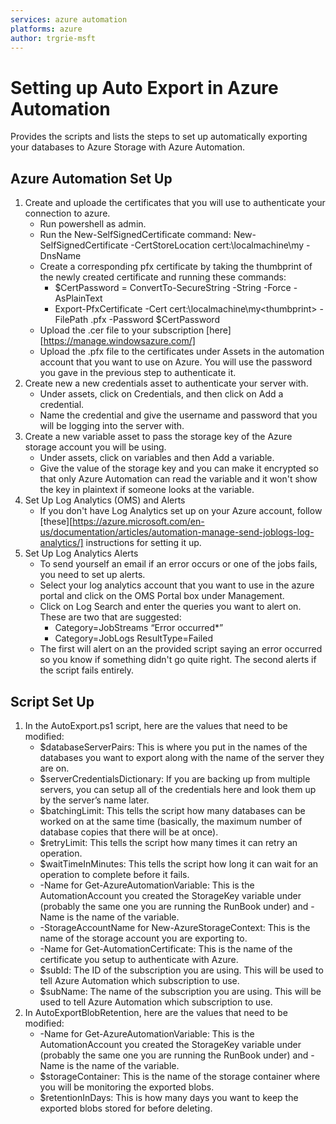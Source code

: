```yaml
---
services: azure automation
platforms: azure
author: trgrie-msft
---
```


# Setting up Auto Export in Azure Automation

Provides the scripts and lists the steps to set up automatically exporting your databases to Azure Storage with Azure Automation.

## Azure Automation Set Up

1. Create and uploade the certificates that you will use to authenticate your connection to azure.
	- Run powershell as admin.
	- Run the New-SelfSignedCertificate command: New-SelfSignedCertificate -CertStoreLocation cert:\localmachine\my -DnsName <certificateName>
	- Create a corresponding pfx certificate by taking the thumbprint of the newly created certificate and running these commands:
		- $CertPassword = ConvertTo-SecureString -String <YourPassword> -Force -AsPlainText
		- Export-PfxCertificate -Cert cert:\localmachine\my\<thumbprint> -FilePath <PathAndFileName>.pfx -Password $CertPassword
	- Upload the .cer file to your subscription [here][https://manage.windowsazure.com/]
	- Upload the .pfx file to the certificates under Assets in the automation account that you want to use on Azure. You will use the password you gave in the previous step to authenticate it.
2. Create new a new credentials asset to authenticate your server with.
	- Under assets, click on Credentials, and then click on Add a credential.
	- Name the credential and give the username and password that you will be logging into the server with.
3. Create a new variable asset to pass the storage key of the Azure storage account you will be using.
	- Under assets, click on variables and then Add a variable.
	- Give the value of the storage key and you can make it encrypted so that only Azure Automation can read the variable and it won't show the key in plaintext if someone looks at the variable.
4. Set Up Log Analytics (OMS) and Alerts
	- If you don't have Log Analytics set up on your Azure account, follow [these][https://azure.microsoft.com/en-us/documentation/articles/automation-manage-send-joblogs-log-analytics/] instructions for setting it up.
5. Set Up Log Analytics Alerts
	- To send yourself an email if an error occurs or one of the jobs fails, you need to set up alerts.
	- Select your log analytics account that you want to use in the azure portal and click on the OMS Portal box under Management.
	- Click on Log Search and enter the queries you want to alert on. These are two that are suggested:
		- Category=JobStreams “Error occurred*”
		- Category=JobLogs ResultType=Failed
	- The first will alert on an the provided script saying an error occurred so you know if something didn't go quite right. The second alerts if the script fails entirely.

## Script Set Up

1. In the AutoExport.ps1 script, here are the values that need to be modified:
	- $databaseServerPairs: This is where you put in the names of the databases you want to export along with the name of the server they are on.
	- $serverCredentialsDictionary: If you are backing up from multiple servers, you can setup all of the credentials here and look them up by the server’s name later.
	- $batchingLimit: This tells the script how many databases can be worked on at the same time (basically, the maximum number of database copies that there will be at once).
	- $retryLimit: This tells the script how many times it can retry an operation.
	- $waitTimeInMinutes: This tells the script how long it can wait for an operation to complete before it fails.
	- -Name for Get-AzureAutomationVariable: This is the AutomationAccount you created the StorageKey variable under (probably the same one you are running the RunBook under) and -Name is the name of the variable.
	- -StorageAccountName for New-AzureStorageContext: This is the name of the storage account you are exporting to.
	- -Name for Get-AutomationCertificate: This is the name of the certificate you setup to authenticate with Azure.
	- $subId: The ID of the subscription you are using. This will be used to tell Azure Automation which subscription to use.
	- $subName: The name of the subscription you are using. This will be used to tell Azure Automation which subscription to use.
2. In AutoExportBlobRetention, here are the values that need to be modified:
	- -Name for Get-AzureAutomationVariable: This is the AutomationAccount you created the StorageKey variable under (probably the same one you are running the RunBook under) and -Name is the name of the variable.
	- $storageContainer: This is the name of the storage container where you will be monitoring the exported blobs.
	- $retentionInDays: This is how many days you want to keep the exported blobs stored for before deleting.